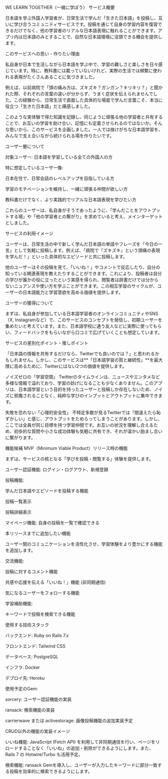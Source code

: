 WE LEARN TOGETHER（一緒に学ぼう）
サービス概要

日本語を学ぶ外国人学習者が、日常生活で学んだ「生きた日本語」を投稿し、互いに学び合うコミュニティサービスです。投稿を通じて自身の学習内容を復習できるだけでなく、他の学習者のリアルな日本語表現に触れることができます。アプリ内は日本語のみとすることで、自然な日本語環境に没頭できる機会を提供します。

このサービスへの思い・作りたい理由

私自身が日本で生活しながら日本語を学ぶ中で、学習の難しさと楽しさを日々感じています。特に、教科書には載っていないけれど、実際の生活では頻繁に使われる表現がたくさんあることに気づきました。

例えば、以前病院で「頭の痛み方は、ズキズキ？ガンガン？キリキリ？」と聞かれた際、それぞれの言葉の違いが分からず、うまく症状を伝えられませんでした。この経験から、日常生活で直面した具体的な場面で学んだ言葉こそ、本当に役立つ「生きた日本語」だと痛感しました。

このような実体験で得た知識を記録し、同じように頑張る他の学習者と共有することで、お互いの学習を助け合い、記憶にも定着させられるのではないか。そんな思いから、このサービスを企画しました。一人では挫けがちな日本語学習を、みんなで支え合いながら続けられる場を作りたいです。

ユーザー層について

対象ユーザー: 日本語を学習している全ての外国人の方

特に想定しているユーザー像:

日本在住で、日常会話のレベルアップを目指している方

学習のモチベーションを維持し、一緒に頑張る仲間が欲しい方

教科書だけでなく、より実践的でリアルな日本語表現を学びたい方

これらのユーザーは、私自身がそうであったように、「学んだことをアウトプットする場」や「他の学習者との繋がり」を求めていると考え、メインターゲットとしました。

サービスの利用イメージ

ユーザーは、日常生活の中で新しく学んだ日本語の単語やフレーズを「今日の一言」として気軽に投稿します。例えば、「病院で『ズキズキ』という頭痛の表現を学んだ！」といった具体的なエピソードと共に投稿します。

他のユーザーはその投稿を見て、「いいね！」やコメントで反応したり、自分の知っている関連表現を教えたりすることができます。これにより、投稿者は自分の学びが誰かの役に立ったという実感を得られ、閲覧者は辞書だけでは分からないニュアンスや使い方を学ぶことができます。この相互学習のサイクルが、ユーザーの日本語能力と学習意欲を高める価値を提供します。

ユーザーの獲得について

まずは、私自身が参加している日本語学習者のオンラインコミュニティやSNS（X, Instagramなど）で、このサービスのコンセプトを発信し、初期ユーザーを集めたいと考えています。また、日本語学校に通う友人などに実際に使ってもらい、フィードバックをもらいながら口コミで広げていくことも想定しています。

サービスの差別化ポイント・推しポイント

「日本語の情報を共有するだけなら、Twitterでも良いのでは？」と思われるかもしれません。しかし、このサービスは**「日本語学習の質と継続性」**を最大限に高めるために、Twitterにはない2つの価値を提供します。

ノイズゼロの「学習空間」
Twitterのタイムラインは、ニュースやエンタメなど多様な情報で溢れており、学習の妨げになることも少なくありません。このアプリは、日本語学習という目的を持ったユーザーと投稿しか存在しないため、ノイズに邪魔されることなく、純粋な学びのインプットとアウトプットに集中できます。

失敗を恐れない「心理的安全性」
不特定多数が見るTwitterでは「間違えたら恥ずかしい」と感じ、アウトプットをためらってしまうことがあります。しかし、ここでは全員が同じ目標を持つ学習仲間です。お互いの状況を理解し合えるため、初歩的な質問や小さな成功体験も気軽に共有でき、それが温かい励まし合いに繋がります。

機能候補
MVP（Minimum Viable Product）リリース時の機能

まずは、サービスの核となる「学びを投稿・閲覧する」体験を提供します。

ユーザー認証機能: ログイン・ログアウト、新規登録

投稿機能:

学んだ日本語やエピソードを投稿する機能

投稿一覧表示

投稿詳細表示

マイページ機能: 自身の投稿を一覧で確認できる

本リリースまでに追加したい機能

ユーザー間のコミュニケーションを活性化させ、学習体験をより豊かにする機能を追加します。

交流機能:

投稿に対するコメント機能

共感や応援を伝える「いいね！」機能 (非同期通信)

気になるユーザーをフォローする機能

学習補助機能:

キーワードで投稿を検索できる機能

使用する技術スタック

バックエンド: Ruby on Rails 7.x

フロントエンド: Tailwind CSS

データベース: PostgreSQL

インフラ: Docker

デプロイ先: Heroku

使用予定のGem:

sorcery: ユーザー認証機能の実装

ransack: 検索機能の実装

carrierwave または activestorage: 画像投稿機能の追加実装予定

CRUD以外の機能の実装イメージ

いいね機能: JavaScript (Fetch API) を利用して非同期通信を行い、ページをリロードすることなく「いいね」の追加・削除ができるようにします。また、Rails 7 の Hotwire/Turbo も活用予定。

検索機能: ransack Gemを導入し、ユーザーが入力したキーワードに部分一致する投稿を効率的に検索できるようにします。
